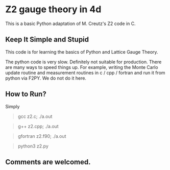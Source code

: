 # Z2 gauge theory in 4d

This is a basic Python adaptation of M. Creutz's Z2 code in C.

## Keep It Simple and Stupid

This code is for learning the basics of Python and Lattice Gauge Theory.

The python code is very slow. Definitely not suitable for production.
There are many ways to speed things up. 
For example, writing the Monte Carlo update routine and measurement routines in c / cpp / fortran 
and run it from python via F2PY. We do not do it here.

## How to Run?

Simply

> gcc z2.c; ./a.out

> g++ z2.cpp; ./a.out

> gfortran z2.f90; ./a.out

> python3 z2.py


## Comments are welcomed.
